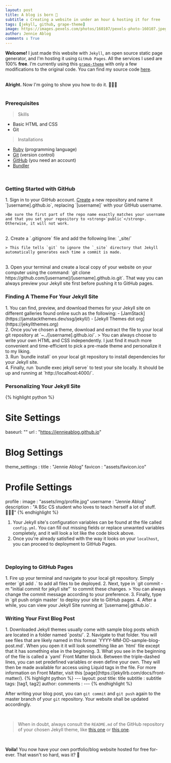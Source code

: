 ```yaml
---
layout: post
title: A blog is born 👶
subtitle : Creating a website in under an hour & hosting it for free
tags: [jekyll, github, grape-theme]
image: https://images.pexels.com/photos/160107/pexels-photo-160107.jpeg?auto=compress&cs=tinysrgb&dpr=2&h=650&w=940
author: Jennie Ablog
comments : True
---
```

<strong>Welcome!</strong> I just made this website with `Jekyll`, an open source static page generator, and I'm hosting it using `GitHub Pages`. All the services I used are 100% <strong>free</strong>. I'm currently using this <a href="https://github.com/naye0ng/Grape-Theme">`grape-theme`</a> with only a few modifications to the original code. You can find my source code <a href="https://github.com/jennieablog/jennieablog.github.io">here</a>.<br><br>

<strong>Alright.</strong> Now I'm going to show you how to do it. 👩🏾‍💻<br><br>

<h3>Prerequisites</h3>

> Skills
- Basic HTML and CSS
- Git

> Installations
- <a href="https://www.ruby-lang.org/en/downloads/">Ruby</a> (programming language)
- <a href="https://git-scm.com/">Git</a> (version control)
- <a href="https://github.com/">GitHub</a> (you need an account)
- <a href="https://bundler.io/">Bundler</a>

<br>

<h3>Getting Started with GitHub</h3>
1. Sign in to your GitHub account. <a href="https://github.com/new">Create</a> a new repository and name it `[username].github.io`, replacing `[username]` with your GitHub username. 

	>Be sure the first part of the repo name exactly matches your username and that you set your repository to <strong>`public`</strong>. Otherwise, it will not work.
<br>
2. Create a `.gitignore` file and add the following line: `_site/`

	> This file tells `git` to ignore the `_site` directory that Jekyll automatically generates each time a commit is made.
<br>
3. Open your terminal and create a local copy of your website on your computer using the command: `git clone https://github.com/[username]/[username].github.io.git`. That way you can always preview your Jekyll site first before pushing it to GitHub pages.

<br>

<h3>Finding A Theme For Your Jekyll Site</h3>
1. You can find, preview, and download themes for your Jekyll site on different galleries found online such as the following:
	- [JamStack](https://jamstackthemes.dev/ssg/jekyll/)
	- [Jekyll Themes dot org](https://jekyllthemes.org)
<br>
2. Once you've chosen a theme, download and extract the file to your local git repository at `~../[username].github.io/`.
	> You can always choose to write your own HTML and CSS independently. I just find it much more convenient and time-efficient to pick a pre-made theme and personalize it to my liking.
<br>
3. Run `bundle install` on your local git repository to install dependencies for your Jekyll site.
<br>
4. Finally, run `bundle exec jekyll serve` to test your site locally. It should be up and running at `http://localhost:4000/`.

<br>

<h3>Personalizing Your Jekyll Site</h3>

{% highlight python %}
# Site Settings
baseurl: ""
url : "https://jennieablog.github.io"

# Blog Settings
theme_settings :
  title : "Jennie Ablog"
  favicon : "assets/favicon.ico"

  # Profile Settings
  profile :
    image : "assets/img/profile.jpg"
    username : "Jennie Ablog"
    description : "A BSc CS student who loves to teach herself a lot of stuff. 👩🏾‍💻"
{% endhighlight %}

1. Your Jekyll site's configuration variables can be found at the file called `config.yml`. You can fill out missing fields or replace unwanted variables completely, and it will look a lot like the code block above.
2. Once you're already satisfied with the way it looks on your `localhost`, you can proceed to deployment to GitHub Pages.

<br>

<h3>Deploying to GitHub Pages</h3>
1. Fire up your terminal and navigate to your local git repository. Simply enter `git add .` to add all files to be deployed.
2. Next, type in `git commit -m "initial commit for jekyll site"` to commit these changes.
	> You can always change the commit message according to your preference.
3. Finally, type in `git push origin master` to deploy your site to GitHub pages.
4. After a while, you can view your Jekyll Site running at `[username].github.io`.

<br>

<h3>Writing Your First Blog Post</h3>
1. Downloaded Jekyll themes usually come with sample blog posts which are located in a folder named `posts/`.
2. Navigate to that folder. You will see files that are likely named in this format `YYYY-MM-DD-sample-blog-post.md`. When you open it it will look something like an `html` file except that it has something else in the beginning.
3. What you see in the beginning of the file is called a `yaml` Front Matter block. Between the triple-dashed lines, you can set predefined variables or even define your own. They will then be made available for access using Liquid tags in the file. For more information on Front Matter, visit this [page](https://jekyllrb.com/docs/front-matter/).
{% highlight python %}
---
layout: post
title: title
subtitle : subtitle
tags: [tag1, tag2]
author: 
comments : 
---
{% endhighlight %}


<br>

After writing your blog post, you can `git commit` and `git push` again to the master branch of your `git` repository. Your website shall be updated accordingly.

<br>

> When in doubt, always consult the `README.md` of the GitHub repository of your chosen Jekyll theme, like [this one](https://github.com/naye0ng/Grape-Theme/blob/master/README.md) or [this one](https://github.com/sergiokopplin/indigo/blob/gh-pages/README.md).

<br>

<strong>Voila!</strong> You now have your own portfolio/blog website hosted for free for-ever. That wasn't so hard, was it? 🤙